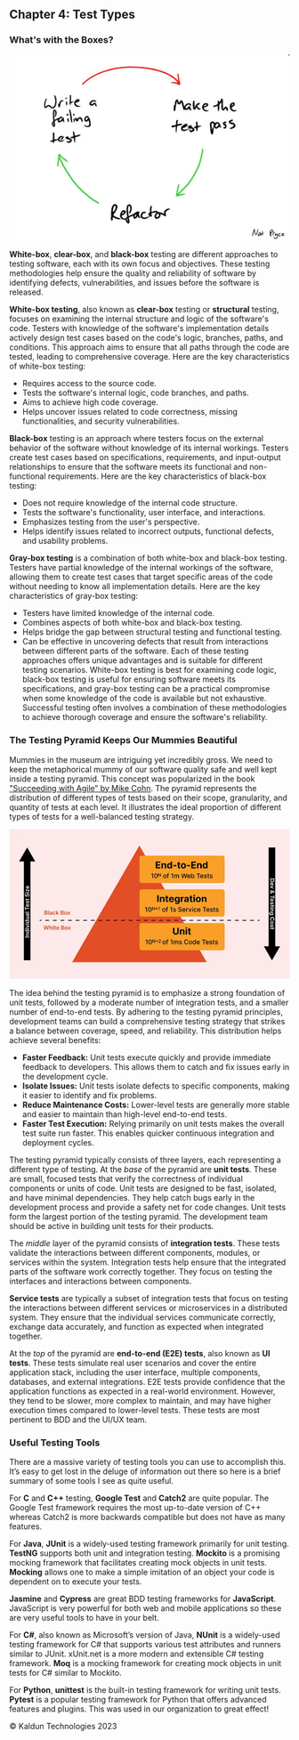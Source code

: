## Chapter 4: Test Types <a id="ch04-test-types"></a>

### What's with the Boxes?

![Gray-Box Testing](/images/red-green-refactor.jpg "Gray-Box Testing")

**White-box**, **clear-box**, and **black-box** testing are different approaches to testing software, each with its own focus and objectives. These testing methodologies help ensure the quality and reliability of software by identifying defects, vulnerabilities, and issues before the software is released.

**White-box testing**, also known as **clear-box** testing or **structural** testing, focuses on examining the internal structure and logic of the software's code. Testers with knowledge of the software's implementation details actively design test cases based on the code's logic, branches, paths, and conditions. This approach aims to ensure that all paths through the code are tested, leading to comprehensive coverage. Here are the key characteristics of white-box testing:
- Requires access to the source code.
- Tests the software's internal logic, code branches, and paths.
- Aims to achieve high code coverage.
- Helps uncover issues related to code correctness, missing functionalities, and security vulnerabilities.

**Black-box** testing is an approach where testers focus on the external behavior of the software without knowledge of its internal workings. Testers create test cases based on specifications, requirements, and input-output relationships to ensure that the software meets its functional and non-functional requirements. Here are the key characteristics of black-box testing:
- Does not require knowledge of the internal code structure.
- Tests the software's functionality, user interface, and interactions.
- Emphasizes testing from the user's perspective.
- Helps identify issues related to incorrect outputs, functional defects, and usability problems.

**Gray-box testing** is a combination of both white-box and black-box testing. Testers have partial knowledge of the internal workings of the software, allowing them to create test cases that target specific areas of the code without needing to know all implementation details. Here are the key characteristics of gray-box testing:
- Testers have limited knowledge of the internal code.
- Combines aspects of both white-box and black-box testing.
- Helps bridge the gap between structural testing and functional testing.
- Can be effective in uncovering defects that result from interactions between different parts of the software.
Each of these testing approaches offers unique advantages and is suitable for different testing scenarios. White-box testing is best for examining code logic, black-box testing is useful for ensuring software meets its specifications, and gray-box testing can be a practical compromise when some knowledge of the code is available but not exhaustive. Successful testing often involves a combination of these methodologies to achieve thorough coverage and ensure the software's reliability.

### The Testing Pyramid Keeps Our Mummies Beautiful

Mummies in the museum are intriguing yet incredibly gross. We need to keep the metaphorical mummy of our software quality safe and well kept inside a testing pyramid. This concept was popularized in the book ["Succeeding with Agile” by Mike Cohn](https://www.amazon.com/Succeeding-Agile-Software-Development-Using/dp/9332547963). The pyramid represents the distribution of different types of tests based on their scope, granularity, and quantity of tests at each level. It illustrates the ideal proportion of different types of tests for a well-balanced testing strategy.

![The Test Pyramid](/images/test-pyramid.jpg "Testing Pyramid")

The idea behind the testing pyramid is to emphasize a strong foundation of unit tests, followed by a moderate number of integration tests, and a smaller number of end-to-end tests. By adhering to the testing pyramid principles, development teams can build a comprehensive testing strategy that strikes a balance between coverage, speed, and reliability. This distribution helps achieve several benefits:
- **Faster Feedback:** Unit tests execute quickly and provide immediate feedback to developers. This allows them to catch and fix issues early in the development cycle.
- **Isolate Issues:** Unit tests isolate defects to specific components, making it easier to identify and fix problems.
- **Reduce Maintenance Costs:** Lower-level tests are generally more stable and easier to maintain than high-level end-to-end tests.
- **Faster Test Execution:** Relying primarily on unit tests makes the overall test suite run faster. This enables quicker continuous integration and deployment cycles.

The testing pyramid typically consists of three layers, each representing a different type of testing. At the _base_ of the pyramid are **unit tests**. These are small, focused tests that verify the correctness of individual components or units of code. Unit tests are designed to be fast, isolated, and have minimal dependencies. They help catch bugs early in the development process and provide a safety net for code changes. Unit tests form the largest portion of the testing pyramid. The development team should be active in building unit tests for their products.

The _middle_ layer of the pyramid consists of **integration tests**. These tests validate the interactions between different components, modules, or services within the system. Integration tests help ensure that the integrated parts of the software work correctly together. They focus on testing the interfaces and interactions between components.

**Service tests** are typically a subset of integration tests that focus on testing the interactions between different services or microservices in a distributed system. They ensure that the individual services communicate correctly, exchange data accurately, and function as expected when integrated together.

At the _top_ of the pyramid are **end-to-end (E2E) tests**, also known as **UI tests**. These tests simulate real user scenarios and cover the entire application stack, including the user interface, multiple components, databases, and external integrations. E2E tests provide confidence that the application functions as expected in a real-world environment. However, they tend to be slower, more complex to maintain, and may have higher execution times compared to lower-level tests. These tests are most pertinent to BDD and the UI/UX team.

### Useful Testing Tools

There are a massive variety of testing tools you can use to accomplish this. It’s easy to get lost in the deluge of information out there so here is a brief summary of some tools I see as quite useful.

For **C** and **C++** testing, **Google Test** and **Catch2** are quite popular. The Google Test framework requires the most up-to-date version of C++ whereas Catch2 is more backwards compatible but does not have as many features.

For **Java**, **JUnit** is a widely-used testing framework primarily for unit testing. **TestNG** supports both unit and integration testing. **Mockito** is a promising mocking framework that facilitates creating mock objects in unit tests. **Mocking** allows one to make a simple imitation of an object your code is dependent on to execute your tests.

**Jasmine** and **Cypress** are great BDD testing frameworks for **JavaScript**. JavaScript is very powerful for both web and mobile applications so these are very useful tools to have in your belt.

For **C#**, also known as Microsoft’s version of Java, **NUnit** is a widely-used testing framework for C# that supports various test attributes and runners similar to JUnit. xUnit.net is a more modern and extensible C# testing framework. **Moq** is a mocking framework for creating mock objects in unit tests for C# similar to Mockito.

For **Python**, **unittest** is the built-in testing framework for writing unit tests. **Pytest** is a popular testing framework for Python that offers advanced features and plugins. This was used in our organization to great effect!

&copy; Kaldun Technologies 2023
